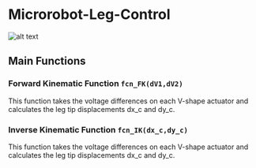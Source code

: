 # Microrobot-Leg-Control

![alt text](https://github.com/Ali-7800/Microrobot-Leg-Control/img/model.PNG "Model")


## Main Functions
### Forward Kinematic Function ```fcn_FK(dV1,dV2)```
This function takes the voltage differences on each V-shape actuator and calculates the leg tip displacements dx_c and dy_c.

### Inverse Kinematic Function ```fcn_IK(dx_c,dy_c)```
This function takes the voltage differences on each V-shape actuator and calculates the leg tip displacements dx_c and dy_c.

